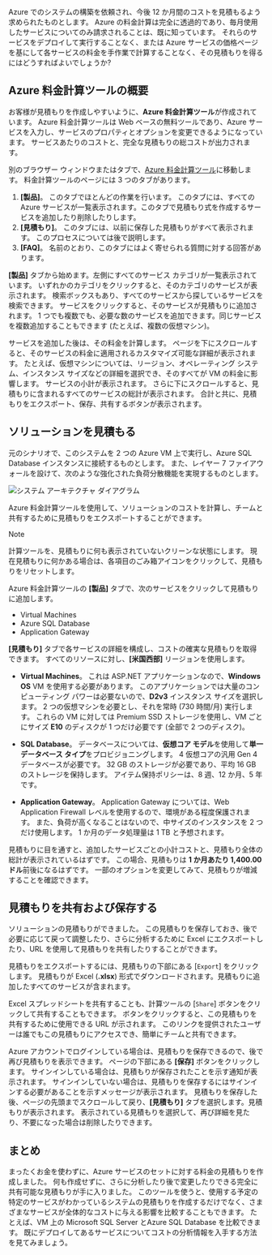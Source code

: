 Azure でのシステムの構築を依頼され、今後 12 か月間のコストを見積もるよう求められたものとします。 Azure の料金計算は完全に透過的であり、毎月使用したサービスについてのみ請求されることは、既に知っています。 それらのサービスをデプロイして実行することなく、または Azure サービスの価格ページを基にして各サービスの料金を手作業で計算することなく、その見積もりを得るにはどうすればよいでしょうか? 

## <a name="introducing-the-azure-pricing-calculator"></a>Azure 料金計算ツールの概要

お客様が見積もりを作成しやすいように、**Azure 料金計算ツール**が作成されています。 Azure 料金計算ツールは Web ベースの無料ツールであり、Azure サービスを入力し、サービスのプロパティとオプションを変更できるようになっています。 サービスあたりのコストと、完全な見積もりの総コストが出力されます。

別のブラウザー ウィンドウまたはタブで、[Azure 料金計算ツール](https://azure.microsoft.com/pricing/calculator/)に移動します。 料金計算ツールのページには 3 つのタブがあります。

1. **[製品]**。 このタブでほとんどの作業を行います。 このタブには、すべての Azure サービスが一覧表示されます。このタブで見積もり式を作成するサービスを追加したり削除したりします。
2. **[見積もり]**。 このタブには、以前に保存した見積もりがすべて表示されます。 このプロセスについては後で説明します。
3. **[FAQ]**。 名前のとおり、このタブにはよく寄せられる質問に対する回答があります。

**[製品]** タブから始めます。左側にすべてのサービス カテゴリが一覧表示されています。 いずれかのカテゴリをクリックすると、そのカテゴリのサービスが表示されます。 検索ボックスもあり、すべてのサービスから探しているサービスを検索できます。 サービスをクリックすると、そのサービスが見積もりに追加されます。 1 つでも複数でも、必要な数のサービスを追加できます。同じサービスを複数追加することもできます (たとえば、複数の仮想マシン)。 

サービスを追加した後は、その料金を計算します。 ページを下にスクロールすると、そのサービスの料金に適用されるカスタマイズ可能な詳細が表示されます。 たとえば、仮想マシンについては、リージョン、オペレーティング システム、インスタンス サイズなどの詳細を選択でき、そのすべてが VM の料金に影響します。 サービスの小計が表示されます。 さらに下にスクロールすると、見積もりに含まれるすべてのサービスの総計が表示されます。 合計と共に、見積もりをエクスポート、保存、共有するボタンが表示されます。

## <a name="estimate-a-solution"></a>ソリューションを見積もる

元のシナリオで、このシステムを 2 つの Azure VM 上で実行し、Azure SQL Database インスタンスに接続するものとします。 また、レイヤー 7 ファイアウォールを設けて、次のような強化された負荷分散機能を実現するものとします。

![システム アーキテクチャ ダイアグラム](../images/estimate-costs-architecture.png)

Azure 料金計算ツールを使用して、ソリューションのコストを計算し、チームと共有するために見積もりをエクスポートすることができます。

> [!NOTE]
> 計算ツールを、見積もりに何も表示されていないクリーンな状態にします。 現在見積もりに何かある場合は、各項目のごみ箱アイコンをクリックして、見積もりをリセットします。

Azure 料金計算ツールの **[製品]** タブで、次のサービスをクリックして見積もりに追加します。

- Virtual Machines
- Azure SQL Database
- Application Gateway

**[見積もり]** タブで各サービスの詳細を構成し、コストの確実な見積もりを取得できます。 すべてのリソースに対し、**[米国西部]** リージョンを使用します。

* **Virtual Machines**。 これは ASP.NET アプリケーションなので、**Windows OS** VM を使用する必要があります。 このアプリケーションでは大量のコンピューティング パワーは必要ないので、**D2v3** インスタンス サイズを選択します。 2 つの仮想マシンを必要とし、それを常時 (730 時間/月) 実行します。 これらの VM に対しては Premium SSD ストレージを使用し、VM ごとにサイズ **E10** のディスクが 1 つだけ必要です (全部で 2 つのディスク)。 

* **SQL Database**。 データベースについては、**仮想コア モデル**を使用して**単一データベース タイプ**をプロビジョニングします。 4 仮想コアの汎用 Gen 4 データベースが必要です。 32 GB のストレージが必要であり、平均 16 GB のストレージを保持します。 アイテム保持ポリシーは、8 週、12 か月、5 年です。 

* **Application Gateway**。 Application Gateway については、Web Application Firewall レベルを使用するので、環境がある程度保護されます。 また、負荷が高くなることはないので、中サイズのインスタンスを 2 つだけ使用します。 1 か月のデータ処理量は 1 TB と予想されます。

見積もりに目を通すと、追加したサービスごとの小計コストと、見積もり全体の総計が表示されているはずです。 この場合、見積もりは **1 か月あたり 1,400.00 ドル**前後になるはずです。 一部のオプションを変更してみて、見積もりが増減することを確認できます。

## <a name="share-and-save-your-estimate"></a>見積もりを共有および保存する

ソリューションの見積もりができました。 この見積もりを保存しておき、後で必要に応じて戻って調整したり、さらに分析するために Excel にエクスポートしたり、URL を使用して見積もりを共有したりすることができます。 

見積もりをエクスポートするには、見積もりの下部にある [`Export`] をクリックします。 見積もりが Excel (**.xlsx**) 形式でダウンロードされます。見積もりに追加したすべてのサービスが含まれます。

Excel スプレッドシートを共有することも、計算ツールの [`Share`] ボタンをクリックして共有することもできます。 ボタンをクリックすると、この見積もりを共有するために使用できる URL が示されます。 このリンクを提供されたユーザーは誰でもこの見積もりにアクセスでき、簡単にチームと共有できます。

Azure アカウントでログインしている場合は、見積もりを保存できるので、後で再び見積もりを表示できます。 ページの下部にある **[保存]** ボタンをクリックします。 サインインしている場合は、見積もりが保存されたことを示す通知が表示されます。 サインインしていない場合は、見積もりを保存するにはサインインする必要があることを示すメッセージが表示されます。 見積もりを保存した後、ページの先頭までスクロールして戻り、**[見積もり]** タブを選択します。見積もりが表示されます。 表示されている見積もりを選択して、再び詳細を見たり、不要になった場合は削除したりできます。

## <a name="summary"></a>まとめ

まったくお金を使わずに、Azure サービスのセットに対する料金の見積もりを作成しました。 何も作成せずに、さらに分析したり後で変更したりできる完全に共有可能な見積もりが手に入りました。 このツールを使うと、使用する予定の特定のサービスがわかっているシステムの見積もりを作成するだけでなく、さまざまなサービスが全体的なコストに与える影響を比較することもできます。 たとえば、VM 上の Microsoft SQL Server とAzure SQL Database を比較できます。 既にデプロイしてあるサービスについてコストの分析情報を入手する方法を見てみましょう。